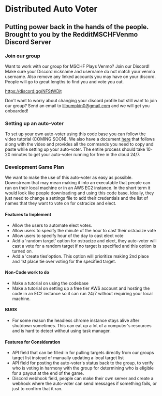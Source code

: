 # Distributed Auto Voter
## Putting power back in the hands of the people. Brought to you by the RedditMSCHFVenmo Discord Server

### Join our group
Want to work with our group for MSCHF Plays Venmo? Join our Discord! Make sure your Discord nickname and username do not match your venmo username. Also remove any linked accounts you may have on your discord. People will go to great lengths to find you and vote you out. 

https://discord.gg/NFStWDjt

Don't want to worry about changing your discord profile but still want to join our group? Send an email to lilbumpkin0@gmail.com and we will get you onboarded! 

### Setting up an auto-voter
To set up your own auto-voter using this code base you can follow the video tutorial (COMING SOON). We also have a document [here](Setup.md) that follows along with the video and provides all the commands you need to copy and paste while setting up your auto-voter. The entire process should take 10-20 minutes to get your auto-voter running for free in the cloud 24/7.

### Development Game Plan
We want to make the use of this auto-voter as easy as possible. Downstream that may mean making it into an executable that people can run on their local machine or in an AWS EC2 instance. In the short term it would look like people downloading and using this code base. Ideally, they just need to change a settings file to add their credentials and the list of names that they want to vote on for ostracize and elect.

#### Features to Implement
- Allow the users to automate elect votes. 
- Allow users to specify the minute of the hour to cast their ostracize vote
- Allow users to specify hour of the day to cast elect vote
- Add a 'random target' option for ostracize and elect, they auto-voter will cast a vote for a random target if no target is specified and this option is turned on.
- Add a 'create ties'option. This option will prioritize making 2nd place and 1st place tie over voting for the specified target.

#### Non-Code work to do
- Make a tutorial on using the codebase
- Make a tutorial on setting up a free tier AWS account and hosting the code in an EC2 instance so it can run 24/7 without requiring your local machine.

#### BUGS
- For some reason the headless chrome instance stays alive after shutdown sometimes. This can eat up a lot of a computer's resources and is hard to detect without using task manager. 

#### Features for Consideration
- API field that can be filled in for pulling targets directly from our groups target list instead of manually updating a local target list
- API field for posting the auto-voter's status back to the group, to verify who is voting in harmony with the group for determining who is eligible for a payout at the end of the game.
- Discord webhook field, people can make their own server and create a webhook where the auto-voter can send messages if something fails, or just to confirm that it ran.
